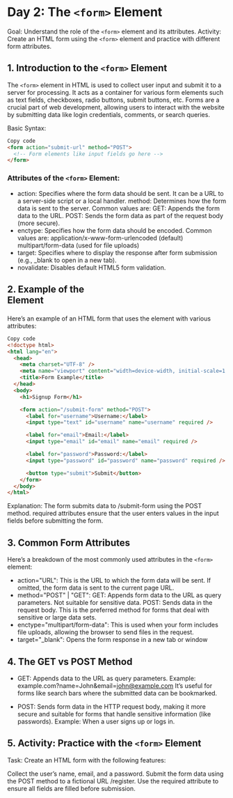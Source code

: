 # Day 2: The `<form>` Element

Goal: Understand the role of the `<form>` element and its attributes.
Activity: Create an HTML form using the `<form>` element and practice with different form attributes.

## 1. Introduction to the `<form>` Element

The `<form>` element in HTML is used to collect user input and submit it to a server for processing. It acts as a container for various form elements such as text fields, checkboxes, radio buttons, submit buttons, etc. Forms are a crucial part of web development, allowing users to interact with the website by submitting data like login credentials, comments, or search queries.

Basic Syntax:

```html
Copy code
<form action="submit-url" method="POST">
  <!-- Form elements like input fields go here -->
</form>
```

### Attributes of the `<form>` Element:

- action: Specifies where the form data should be sent. It can be a URL to a server-side script or a local handler.
  method: Determines how the form data is sent to the server. Common values are:
  GET: Appends the form data to the URL.
  POST: Sends the form data as part of the request body (more secure).
- enctype: Specifies how the form data should be encoded. Common values are:
  application/x-www-form-urlencoded (default)
  multipart/form-data (used for file uploads)
- target: Specifies where to display the response after form submission (e.g., \_blank to open in a new tab).
- novalidate: Disables default HTML5 form validation.

## 2. Example of the <form> Element

Here’s an example of an HTML form that uses the <form> element with various attributes:

```html
Copy code
<!doctype html>
<html lang="en">
  <head>
    <meta charset="UTF-8" />
    <meta name="viewport" content="width=device-width, initial-scale=1.0" />
    <title>Form Example</title>
  </head>
  <body>
    <h1>Signup Form</h1>

    <form action="/submit-form" method="POST">
      <label for="username">Username:</label>
      <input type="text" id="username" name="username" required />

      <label for="email">Email:</label>
      <input type="email" id="email" name="email" required />

      <label for="password">Password:</label>
      <input type="password" id="password" name="password" required />

      <button type="submit">Submit</button>
    </form>
  </body>
</html>
```

Explanation:
The form submits data to /submit-form using the POST method.
required attributes ensure that the user enters values in the input fields before submitting the form.

## 3. Common Form Attributes

Here’s a breakdown of the most commonly used attributes in the `<form>` element:

- action="URL": This is the URL to which the form data will be sent. If omitted, the form data is sent to the current page URL.
- method="POST" | "GET":
  GET: Appends form data to the URL as query parameters. Not suitable for sensitive data.
  POST: Sends data in the request body. This is the preferred method for forms that deal with sensitive or large data sets.
- enctype="multipart/form-data": This is used when your form includes file uploads, allowing the browser to send files in the request.
- target="\_blank": Opens the form response in a new tab or window

## 4. The GET vs POST Method

- GET:
  Appends data to the URL as query parameters.
  Example: example.com?name=John&email=john@example.com
  It’s useful for forms like search bars where the submitted data can be bookmarked.

- POST:
  Sends form data in the HTTP request body, making it more secure and suitable for forms that handle sensitive information (like passwords).
  Example: When a user signs up or logs in.

## 5. Activity: Practice with the `<form>` Element

Task:
Create an HTML form with the following features:

Collect the user’s name, email, and a password.
Submit the form data using the POST method to a fictional URL /register.
Use the required attribute to ensure all fields are filled before submission.
